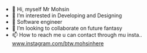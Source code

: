 - 👋 Hi, myself Mr Mohsin
- 👀 I’m interested in Developing and Designing 
- 🌱 Software engineer
- 💞️ I’m looking to collaborate on future fantasy 
- 📫 How to reach me u can contact through mu insta..
 www.instagram.com/btw.mohsinhere

<!---
theycallmemohsin/theycallmemohsin is a ✨ special ✨ repository because its `README.md` (this file) appears on your GitHub profile.
You can click the Preview link to take a look at your changes.
--->
